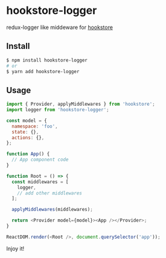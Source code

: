 # hookstore-logger

redux-logger like middeware for [hookstore](https://github.com/chemdemo/hookstore.git)

## Install

```bash
$ npm install hookstore-logger
# or
$ yarn add hookstore-logger
```

## Usage

```javascript
import { Provider, applyMiddlewares } from 'hookstore';
import logger from 'hookstore-logger';

const model = {
  namespace: 'foo',
  state: {},
  actions: {},
};

function App() {
  // App component code
}

function Root = () => {
  const middlewares = [
    logger,
    // add other middlewares
  ];

  applyMiddlewares(middlewares);

  return <Provider model={model}><App /></Provider>;
}

ReactDOM.render(<Root />, document.querySelector('app'));
```

Injoy it!
